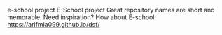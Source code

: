e-school project
E-School project Great repository names are short and memorable. Need inspiration? How about 
E-school: https://arifmia099.github.io/dsf/
